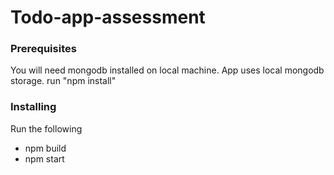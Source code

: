# Todo-app-assessment

### Prerequisites

You will need mongodb installed on local machine. App uses local mongodb storage.
run "npm install"

### Installing

Run the following
* npm build
* npm start
